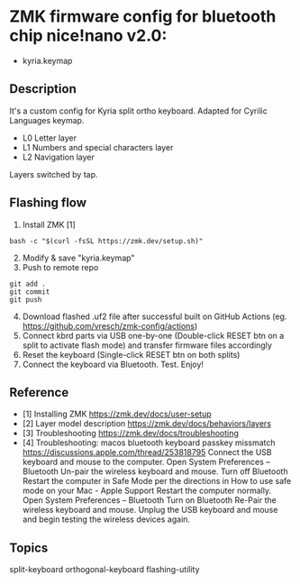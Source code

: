 # ZMK firmware config for bluetooth chip nice!nano v2.0:
- kyria.keymap

## Description
It's a custom config for Kyria split ortho keyboard.
Adapted for Cyrilic Languages keymap.
- L0 Letter layer
- L1 Numbers and special characters layer
- L2 Navigation layer

Layers switched by tap.

## Flashing flow
1. Install ZMK [1]
```
bash -c "$(curl -fsSL https://zmk.dev/setup.sh)"
```

2. Modify & save "kyria.keymap"
3. Push to remote repo
```
git add .
git commit
git push
```
4. Download flashed .uf2 file after successful built on GitHub Actions (eg. https://github.com/vresch/zmk-config/actions)
5. Connect kbrd parts via USB one-by-one (Double-click RESET btn on a split to activate flash mode) and transfer firmware files accordingly
6. Reset the keyboard (Single-click RESET btn on both splits)
7. Connect the keyboard via Bluetooth. Test. Enjoy!

## Reference
- [1] Installing ZMK
https://zmk.dev/docs/user-setup
- [2] Layer model description
https://zmk.dev/docs/behaviors/layers
- [3] Troubleshooting
https://zmk.dev/docs/troubleshooting
- [4] Troubleshooting: macos bluetooth keyboard passkey missmatch
https://discussions.apple.com/thread/253818795
Connect the USB keyboard and mouse to the computer.
Open System Preferences – Bluetooth
Un-pair the wireless keyboard and mouse.
Turn off Bluetooth
Restart the computer in Safe Mode per the directions in How to use safe mode on your Mac - Apple Support
Restart the computer normally.
Open System Preferences – Bluetooth
Turn on Bluetooth
Re-Pair the wireless keyboard and mouse.
Unplug the USB keyboard and mouse and begin testing the wireless devices again. 
## Topics
split-keyboard orthogonal-keyboard flashing-utility
